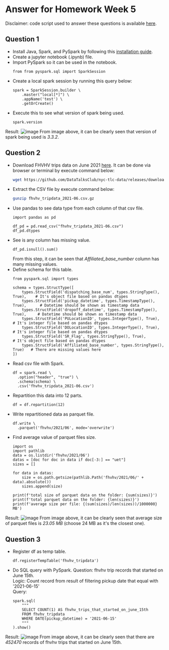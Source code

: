 # Answer for Homework Week 5
Disclaimer: code script used to answer these questions is available [here](https://github.com/ahmdxrzky/de-zoomcamp-2023/blob/main/week5/homework.ipynb).

## Question 1
- Install Java, Spark, and PySpark by following this [installation guide](https://github.com/ahmdxrzky/de-zoomcamp-2023/blob/main/week5/installation_guide.md).
- Create a jupyter notebook (.ipynb) file.
- Import PySpark so it can be used in the notebook.
  ```python3
  from from pyspark.sql import SparkSession
  ```
- Create a local spark session by running this query below:
  ```python3
  spark = SparkSession.builder \
      .master("local[*]") \
      .appName('test') \
      .getOrCreate()
  ```
- Execute this to see what version of spark being used.
  ```python3
  spark.version
  ```
  
Result:
![image](https://user-images.githubusercontent.com/99194827/222944034-3dab97a8-bc92-4c9a-b7a0-831dcfc38975.png)
From image above, it can be clearly seen that version of spark being used is _3.3.2_.


## Question 2
- Download FHVHV trips data on June 2021 [here](https://github.com/DataTalksClub/nyc-tlc-data/releases/download/fhvhv/fhvhv_tripdata_2021-06.csv.gz). It can be done via browser or terminal by execute command below:
  ```bash
  wget https://github.com/DataTalksClub/nyc-tlc-data/releases/download/fhvhv/fhvhv_tripdata_2021-06.csv.gz
  ```
- Extract the CSV file by execute command below:
  ```bash
  gunzip fhvhv_tripdata_2021-06.csv.gz
  ```
- Use pandas to see data type from each column of that csv file.
  ```python3
  import pandas as pd

  df_pd = pd.read_csv("fhvhv_tripdata_2021-06.csv")
  df_pd.dtypes
  ```
- See is any column has missing value.
  ```python3
  df_pd.isnull().sum()
  ```
  From this step, it can be seen that _Affiliated_base_number_ column has many missing values.
- Define schema for this table.
  ```python3
  from pyspark.sql import types

  schema = types.StructType([
      types.StructField('dispatching_base_num', types.StringType(), True),    # It's object file based on pandas dtypes
      types.StructField('pickup_datetime', types.TimestampType(), True),      # Datetime should be shown as timestamp data
      types.StructField('dropoff_datetime', types.TimestampType(), True),     # Datetime should be shown as timestamp data
      types.StructField('PULocationID', types.IntegerType(), True),           # It's integer file based on pandas dtypes
      types.StructField('DOLocationID', types.IntegerType(), True),           # It's integer file based on pandas dtypes
      types.StructField('SR_Flag', types.StringType(), True),                 # It's object file based on pandas dtypes
      types.StructField('Affiliated_base_number', types.StringType(), True)   # There are missing values here
  ])
  ```
- Read csv file with Spark.
  ```python3
  df = spark.read \
    .option("header", "true") \
    .schema(schema) \
    .csv('fhvhv_tripdata_2021-06.csv')
  ```
- Repartition this data into 12 parts.
  ```python3
  df = df.repartition(12)
  ```
- Write repartitioned data as parquet file.
  ```python3
  df.write \
    .parquet('fhvhv/2021/06', mode='overwrite')
  ```
- Find average value of parquet files size.
  ```python3
  import os
  import pathlib
  data = os.listdir('fhvhv/2021/06')
  datas = [doc for doc in data if doc[-3:] == "uet"]
  sizes = []

  for data in datas:
      size = os.path.getsize(pathlib.Path('fhvhv/2021/06/' + data).absolute())
      sizes.append(size)

  print(f'total size of parquet data on the folder: {sum(sizes)}')
  print(f'total parquet data on the folder: {len(sizes)}')
  print(f'average size per file: {(sum(sizes)/len(sizes))/1000000} MB')
  ```
  
Result:
![image](https://user-images.githubusercontent.com/99194827/222946687-d8f56142-cff2-439a-9c3b-3f588059aa36.png)
From image above, it can be clearly seen that average size of parquet files is _23.05 MB_ (choose 24 MB as it's the closest one).


## Question 3
- Register df as temp table.
  ```
  df.registerTempTable('fhvhv_tripdata')
  ```
- Do SQL query with PySpark.
  Question: fhvhv trip records that started on June 15th. <br>
  Logic: Count record from result of filtering pickup date that equal with '2021-06-15' <br>
  Query:
  ```python3
  spark.sql(
      """
      SELECT COUNT(1) AS fhvhv_trips_that_started_on_june_15th
      FROM fhvhv_tripdata
      WHERE DATE(pickup_datetime) = '2021-06-15'
      """
  ).show()
  ```

Result:
![image](https://user-images.githubusercontent.com/99194827/222947828-c80b1b46-ba0d-4287-8c84-676c516be563.png)
From image above, it can be clearly seen that there are _452470_ records of fhvhv trips that started on June 15th.
